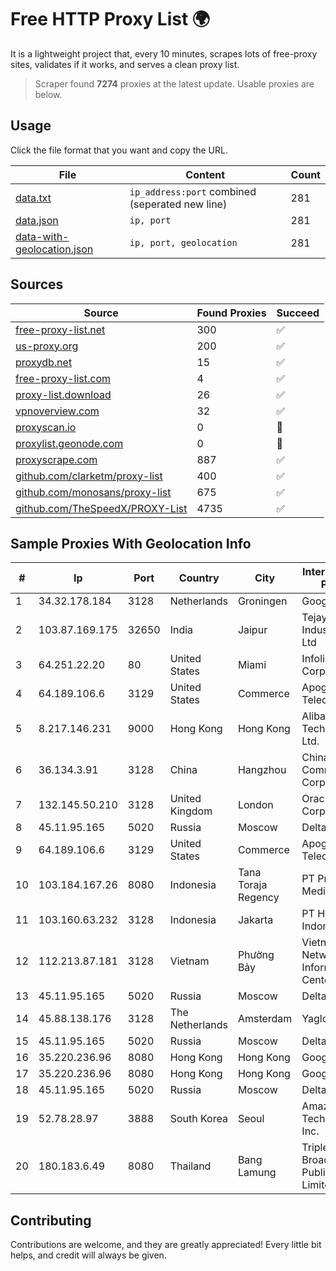 
# Free HTTP Proxy List 🌍

It is a lightweight project that, every 10 minutes, scrapes lots of free-proxy sites, validates if it works, and serves a clean proxy list.


> Scraper found **7274** proxies at the latest update. Usable proxies are below.

## Usage

Click the file format that you want and copy the URL.


|File|Content|Count|
|----|-------|-----|
|[data.txt](https://raw.githubusercontent.com/themiralay/Proxy-List-World/master/data.txt)|`ip_address:port` combined (seperated new line)|281|
|[data.json](https://raw.githubusercontent.com/themiralay/Proxy-List-World/master/data.json)|`ip, port`|281|
|[data-with-geolocation.json](https://raw.githubusercontent.com/themiralay/Proxy-List-World/master/data-with-geolocation.json)|`ip, port, geolocation`|281|

## Sources

|Source|Found Proxies|Succeed|
|------|-------------|-------|
|[free-proxy-list.net](https://free-proxy-list.net)|300|✅|
|[us-proxy.org](https://www.us-proxy.org)|200|✅|
|[proxydb.net](http://proxydb.net)|15|✅|
|[free-proxy-list.com](https://free-proxy-list.com/?page=&port=&type%5B%5D=http&type%5B%5D=https&up_time=0&search=Search)|4|✅|
|[proxy-list.download](https://www.proxy-list.download/HTTP)|26|✅|
|[vpnoverview.com](https://vpnoverview.com/privacy/anonymous-browsing/free-proxy-servers)|32|✅|
|[proxyscan.io](https://www.proxyscan.io)|0|🚫|
|[proxylist.geonode.com](https://proxylist.geonode.com/api/proxy-list?limit=300&page=1&sort_by=lastChecked&sort_type=desc&protocols=http,https)|0|🚫|
|[proxyscrape.com](https://api.proxyscrape.com/v2/?request=displayproxies&protocol=http&timeout=10000&country=all&ssl=all&anonymity=all)|887|✅|
|[github.com/clarketm/proxy-list](https://raw.githubusercontent.com/clarketm/proxy-list/master/proxy-list-raw.txt)|400|✅|
|[github.com/monosans/proxy-list](https://raw.githubusercontent.com/monosans/proxy-list/main/proxies/http.txt)|675|✅|
|[github.com/TheSpeedX/PROXY-List](https://raw.githubusercontent.com/TheSpeedX/PROXY-List/master/http.txt)|4735|✅|


## Sample Proxies With Geolocation Info

|#|Ip|Port|Country|City|Internet Service Provider|
|-|--|----|-------|----|-------------------------|
|1|34.32.178.184|3128|Netherlands|Groningen|Google LLC|
|2|103.87.169.175|32650|India|Jaipur|Tejays Industries Pvt Ltd|
|3|64.251.22.20|80|United States|Miami|Infolink Global Corporation|
|4|64.189.106.6|3129|United States|Commerce|Apogee Telecom Inc.|
|5|8.217.146.231|9000|Hong Kong|Hong Kong|Alibaba (US) Technology Co., Ltd.|
|6|36.134.3.91|3128|China|Hangzhou|China Mobile Communications Corporation|
|7|132.145.50.210|3128|United Kingdom|London|Oracle Corporation|
|8|45.11.95.165|5020|Russia|Moscow|Delta Ltd|
|9|64.189.106.6|3129|United States|Commerce|Apogee Telecom Inc.|
|10|103.184.167.26|8080|Indonesia|Tana Toraja Regency|PT Pricom Media Solusi|
|11|103.160.63.232|3128|Indonesia|Jakarta|PT Herza Digital Indonesia|
|12|112.213.87.181|3128|Vietnam|Phường Bảy|Vietnam Internet Network Information Center|
|13|45.11.95.165|5020|Russia|Moscow|Delta Ltd|
|14|45.88.138.176|3128|The Netherlands|Amsterdam|Yaglom Labs Ltd|
|15|45.11.95.165|5020|Russia|Moscow|Delta Ltd|
|16|35.220.236.96|8080|Hong Kong|Hong Kong|Google LLC|
|17|35.220.236.96|8080|Hong Kong|Hong Kong|Google LLC|
|18|45.11.95.165|5020|Russia|Moscow|Delta Ltd|
|19|52.78.28.97|3888|South Korea|Seoul|Amazon Technologies Inc.|
|20|180.183.6.49|8080|Thailand|Bang Lamung|Triple T Broadband Public Company Limited|



## Contributing

Contributions are welcome, and they are greatly appreciated! Every
little bit helps, and credit will always be given.

